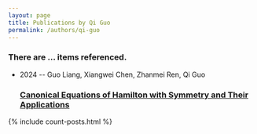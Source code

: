 ```yaml
---
layout: page
title: Publications by Qi Guo
permalink: /authors/qi-guo
---
```


<h3 id="number-posts">There are ... items referenced.</h3>
<ul class="post-list">
<li><span class='post-meta'>2024 -- Guo Liang, Xiangwei Chen, Zhanmei Ren, Qi Guo</span><h3><a class='post-link' href="{{ site.baseurl }}/canonical-equations-of-hamilton-with-symmetry-and-their-applications">Canonical Equations of Hamilton with Symmetry and Their Applications</a></h3></li>

</ul>
{% include count-posts.html %}
